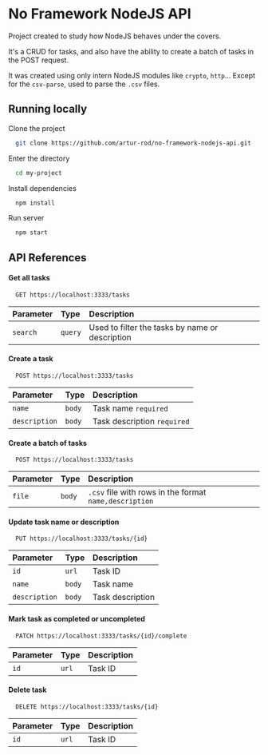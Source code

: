 # No Framework NodeJS API

Project created to study how NodeJS behaves under the covers.

It's a CRUD for tasks, and also have the ability to create a batch of tasks in the POST request.

It was created using only intern NodeJS modules like `crypto`, `http`... Except for the `csv-parse`, used to parse the `.csv` files.

## Running locally

Clone the project

```bash
  git clone https://github.com/artur-rod/no-framework-nodejs-api.git
```

Enter the directory

```bash
  cd my-project
```

Install dependencies

```bash
  npm install
```

Run server

```bash
  npm start
```

## API References

#### Get all tasks

```http
  GET https://localhost:3333/tasks
```

| Parameter | Type    | Description                                     |
| :-------- | :------ | :---------------------------------------------- |
| `search`  | `query` | Used to filter the tasks by name or description |

#### Create a task

```http
  POST https://localhost:3333/tasks
```

| Parameter     | Type   | Description                 |
| :------------ | :----- | :-------------------------- |
| `name`        | `body` | Task name `required`        |
| `description` | `body` | Task description `required` |

#### Create a batch of tasks

```http
  POST https://localhost:3333/tasks
```

| Parameter | Type   | Description                                            |
| :-------- | :----- | :----------------------------------------------------- |
| `file`    | `body` | `.csv` file with rows in the format `name,description` |

#### Update task name or description

```http
  PUT https://localhost:3333/tasks/{id}
```

| Parameter     | Type   | Description      |
| :------------ | :----- | :--------------- |
| `id`          | `url`  | Task ID          |
| `name`        | `body` | Task name        |
| `description` | `body` | Task description |

#### Mark task as completed or uncompleted

```http
  PATCH https://localhost:3333/tasks/{id}/complete
```

| Parameter | Type  | Description |
| :-------- | :---- | :---------- |
| `id`      | `url` | Task ID     |

#### Delete task

```http
  DELETE https://localhost:3333/tasks/{id}
```

| Parameter | Type  | Description |
| :-------- | :---- | :---------- |
| `id`      | `url` | Task ID     |
